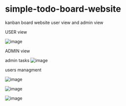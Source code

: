 # simple-todo-board-website
kanban board website 
user view and admin view

USER view 

![image](https://github.com/nadajaradat/simple-todo-board-website/assets/86928581/546e1137-057a-4757-af7e-fc14674a1c4b)

ADMIN view

admin tasks
![image](https://github.com/nadajaradat/simple-todo-board-website/assets/86928581/e5ef576d-63cc-4cf0-81ba-2f639d402ede)

users managment

![image](https://github.com/nadajaradat/simple-todo-board-website/assets/86928581/95ae518f-5339-4fda-9375-1058d4df0dfb)

![image](https://github.com/nadajaradat/simple-todo-board-website/assets/86928581/63ad1267-1b5f-4813-a661-c15b9dcf1be2)

![image](https://github.com/nadajaradat/simple-todo-board-website/assets/86928581/b611d919-b9a3-4b19-b048-3671ed1c51fe)

